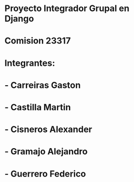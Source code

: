 
# Proyecto Integrador Grupal en Django
# Comision 23317
# Integrantes:
# - Carreiras Gaston
# - Castilla Martin
# - Cisneros Alexander
# - Gramajo Alejandro
# - Guerrero Federico


